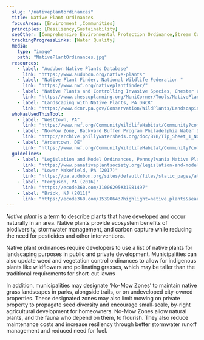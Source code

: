 ```yaml
---
  slug: "/nativeplantordinances"
  title: Native Plant Ordinances
  focusAreas: [Environment ,Communities]
  principles: [Resiliency,Sustainability]
  seeOther: [Comprehensive Environmental Protection Ordinance,Stream Corridor Protection Ordinances,Street Tree Ordinance and Management Plan]
  trackingProgressLinks: [Water Quality]
  media: 
    type: "image"
    path: "NativePlantOrdinances.jpg"
  resources: 
    - label: "Audubon Native Plants Database"
      link: "https://www.audubon.org/native-plants"
    - label: "Native Plant Finder, National Wildlife Federation "
      link: "https://www.nwf.org/nativeplantfinder/"
    - label: "Native Plants and Controlling Invasive Species, Chester County Planning Toolbox"
      link: "https://www.chescoplanning.org/MuniCorner/Tools/NativePlants.cfm"
    - label: "Landscaping with Native Plants, PA DNCR"
      link: "https://www.dcnr.pa.gov/Conservation/WildPlants/LandscapingwithNativePlants/Pages/default.aspx"
  whoHasUsedThisTool: 
    - label: "Westtown, PA"
      link: "https://www.nwf.org/CommunityWildlifeHabitat/Community?communityId=164"
    - label: "No-Mow Zone, Backyard Buffer Program Philadelphia Water Dept."
      link: "http://archive.phillywatersheds.org/doc/BYB/Tip_Sheet_1_No_Mow_Zone.pdf"
    - label: "Ardentown, DE"
      link: "https://www.nwf.org/CommunityWildlifeHabitat/Community?communityId=191"
  guidelines: 
    - label: "Legislation and Model Ordinances, Pennsylvania Native Plant Society"
      link: "https://www.panativeplantsociety.org/legislation-and-model-ordinances.html"
    - label: "Lower Makefield, PA (2017)"
      link: "https://pa.audubon.org/sites/default/files/static_pages/attachments/native-plant-ordinance-final-2017.pdf"
    - label: "Ferguson, PA (2016)"
      link: "https://ecode360.com/31006295#31981497"
    - label: "Brick, NJ (2011)"
      link: "https://ecode360.com/15390643?highlight=native,plants&searchId=6999585428632798#15390643"
---
```


_Native plant_ is a term to describe plants that have developed and occur naturally in an area. Native plants provide ecosystem benefits of biodiversity, stormwater management, and carbon capture while reducing the need for pesticides and other interventions.

Native plant ordinances require developers to use a list of native plants for landscaping purposes in public and private development. Municipalities can also update weed and vegetation control ordinances to allow for indigenous plants like wildflowers and pollinating grasses, which may be taller than the traditional requirements for short-cut lawns

In addition, municipalities may designate ‘No-Mow Zones’ to maintain native grass landscapes in parks, alongside trails, or on undeveloped city-owned properties. These designated zones may also limit mowing on private property to propagate seed diversity and encourage small-scale, by-right agricultural development for homeowners. No-Mow Zones allow natural plants, and the fauna who depend on them, to flourish. They also reduce maintenance costs and increase resiliency through better stormwater runoff management and reduced need for fuel.
